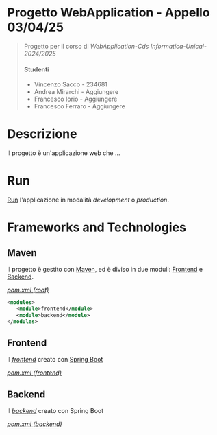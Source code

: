 # Progetto WebApplication - Appello 03/04/25
[//]: # (Descrizione del progetto)
>Progetto per il corso di *WebApplication-Cds Informatica-Unical- 2024/2025*
>#### Studenti 
>- Vincenzo Sacco - 234681
>- Andrea Mirarchi - Aggiungere
>- Francesco Iorio - Aggiungere
>- Francesco Ferraro - Aggiungere

# Descrizione
Il progetto è un'applicazione web che ...


# Run
[Run](./run.md) l'applicazione in modalità *development* o *production*.



# Frameworks and Technologies

## Maven
Il progetto è gestito con [Maven](https://maven.apache.org), ed è diviso in due moduli: [Frontend](#frontend) e [Backend](#backend).

*[pom.xml (root)](./pom.xml)*
``` xml 
<modules>
   <module>frontend</module>
   <module>backend</module>
</modules>
```

## Frontend
Il *[frontend](./frontend)* creato con [Spring Boot](https://spring.io/projects/spring-boot) 

*[pom.xml (frontend)](./frontend/pom.xml)*

[//]: # (```xml)
[//]: # (BACKEND)
## Backend
Il *[backend](./backend)* creato con Spring Boot

*[pom.xml (backend) ](./backend/pom.xml)*

[//]: # (```xml )

[//]: # (<dependencies>)

[//]: # (    <dependency>)

[//]: # (        <groupId>org.springframework.boot</groupId>)

[//]: # (        <artifactId>spring-boot-starter-jdbc</artifactId>)

[//]: # (    </dependency>)

[//]: # (    <dependency>)

[//]: # (        <groupId>org.springframework.boot</groupId>)

[//]: # (        <artifactId>spring-boot-starter-web</artifactId>)

[//]: # (    </dependency>)

[//]: # ()
[//]: # (    <dependency>)

[//]: # (        <groupId>org.springframework.boot</groupId>)

[//]: # (        <artifactId>spring-boot-devtools</artifactId>)

[//]: # (        <scope>runtime</scope>)

[//]: # (        <optional>true</optional>)

[//]: # (    </dependency>)

[//]: # (    <dependency>)

[//]: # (        <groupId>org.springframework.boot</groupId>)

[//]: # (        <artifactId>spring-boot-starter-test</artifactId>)

[//]: # (        <scope>test</scope>)

[//]: # (    </dependency>)

[//]: # (</dependencies>)

[//]: # (```)




